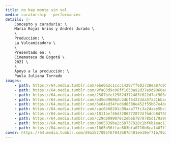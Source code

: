 ```yaml
---
title: no hay monte sin sol
media: curatorship - performances
details: |-
    Concepto y curaduría: \
    Maria Rojas Arias y Andrés Jurado \
    \
    Producción: \
    La Vulcanizadora \
    \
    Presentado en: \
    Cinemateca de Bogotá \
    2021 \
    \
    Apoyo a la producción: \
    Paula Juliana Torrado
images:
    - path: https://64.media.tumblr.com/ebe0a2c1ccc14297ff603728ea87c05e/bfb0f188703f04f9-83/s2048x3072/6c50a69269476793d61dab962417ae165f080d0a.jpg
    - path: https://64.media.tumblr.com/9fa03d9c06ff1653a92d37e9d9060e82/bfb0f188703f04f9-0a/s2048x3072/2c5f30d277ffe2936c4cad927a83645e2f159f20.jpg
    - path: https://64.media.tumblr.com/2507bfef2582d372483f022d7af9034b/bfb0f188703f04f9-ac/s2048x3072/62cedc0894158c696cc213d7c8f74709fc804f59.jpg
    - path: https://64.media.tumblr.com/ed5dd96862c2dbf64223da57a31bbac8/bfb0f188703f04f9-40/s2048x3072/16121d8f476aaa9ed45a6a880c682eb62a2e5604.jpg
    - path: https://64.media.tumblr.com/6e64ad34fedbd8308e452f55b67e4be3/bfb0f188703f04f9-e2/s2048x3072/58cfd28efa5fe9cd4e159a17726599d16bf94671.jpg
    - path: https://64.media.tumblr.com/cac6b68201c08aaa77fc3a2daae5bc2f/bfb0f188703f04f9-cf/s2048x3072/0535b61d2597afab74a27ad8251919630ff5e3cc.jpg
    - path: https://64.media.tumblr.com/1811bef46d3286272872dfbdcb8d746a/bfb0f188703f04f9-3d/s2048x3072/352126390c25e13e5ee048187d244d6a2d7d8387.jpg
    - path: https://64.media.tumblr.com/c29d0099078c2ebeb7878785d179a99f/bfb0f188703f04f9-5a/s2048x3072/accf8dfddcde58bcc0daa7e32d502b1b952c7039.jpg
    - path: https://64.media.tumblr.com/3065339be2c58737928c2bf6b1eac131/bfb0f188703f04f9-0c/s2048x3072/be251865f3a3b176fefabc3697a249ed1d7b49c7.png
    - path: https://64.media.tumblr.com/1665b56ffac603bfa0710b6ca1407f3b/bfb0f188703f04f9-42/s2048x3072/1527270aefc04b4f8bd6014da663fa430c87d63d.jpg
cover: https://64.media.tumblr.com/d9a1527095f6f043687d401ee10ef71b/9ba5d0244808945a-2b/s1280x1920/587b2d1fcaed7a9649a1f2e8114dc5fdc0f69336.png
---
```


